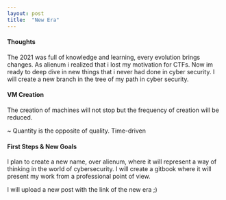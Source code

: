 ```yaml
---
layout: post
title:  "New Era"
---
```



#### Thoughts 

The 2021 was full of knowledge and learning, every evolution brings changes. 
As alienum i realized that i lost my motivation for CTFs. 
Now im ready to deep dive in new things that i never had done in cyber security. 
I will create a new branch in the tree of my path in cyber security.


#### VM Creation

The creation of machines will not stop but the frequency of creation will be reduced.

~ Quantity is the opposite of quality. Time-driven

#### First Steps & New Goals

I plan to create a new name, over alienum, where it will represent a way of thinking in the world of cybersecurity. 
I will create a gitbook where it will present my work from a professional point of view.


I will upload a new post with the link of the new era ;)

